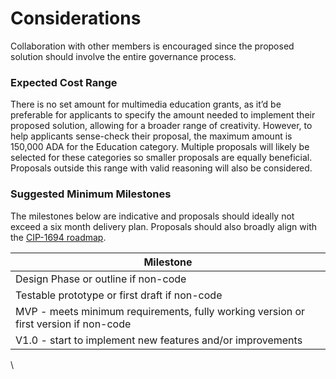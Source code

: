 # Considerations

Collaboration with other members is encouraged since the proposed solution should involve the entire governance process.

### Expected Cost Range

There is no set amount for multimedia education grants, as it’d be preferable for applicants to specify the amount needed to implement their proposed solution, allowing for a broader range of creativity. However, to help applicants sense-check their proposal, the maximum amount is 150,000 ADA for the Education category. Multiple proposals will likely be selected for these categories so smaller proposals are equally beneficial. Proposals outside this range with valid reasoning will also be considered.

### Suggested Minimum Milestones

The milestones below are indicative and proposals should ideally not exceed a six month delivery plan. Proposals should also broadly align with the [CIP-1694 roadmap](https://www.intersectmbo.org/roadmap).&#x20;

| Milestone                                                                            |
| ------------------------------------------------------------------------------------ |
| Design Phase or outline if non-code                                                  |
| Testable prototype or first draft if non-code                                        |
| MVP - meets minimum requirements, fully working version or first version if non-code |
| V1.0 - start to implement new features and/or improvements                           |

\
